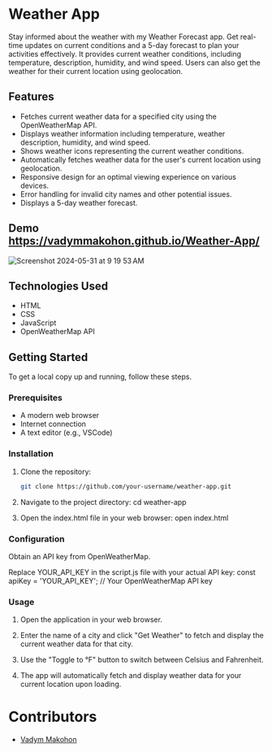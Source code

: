 # Weather App

Stay informed about the weather with my Weather Forecast app. Get real-time updates on current conditions and a 5-day forecast to plan your activities effectively. It provides current weather conditions, including temperature, description, humidity, and wind speed. Users can also get the weather for their current location using geolocation.

## Features

- Fetches current weather data for a specified city using the OpenWeatherMap API.
- Displays weather information including temperature, weather description, humidity, and wind speed.
- Shows weather icons representing the current weather conditions.
- Automatically fetches weather data for the user's current location using geolocation.
- Responsive design for an optimal viewing experience on various devices.
- Error handling for invalid city names and other potential issues.
- Displays a 5-day weather forecast.

## Demo   https://vadymmakohon.github.io/Weather-App/

![Screenshot 2024-05-31 at 9 19 53 AM](https://github.com/VadymMakohon/Weather-App/assets/138728243/32f65c41-ed8e-4d70-ba21-9d17e4bebed4)


## Technologies Used

- HTML
- CSS
- JavaScript
- OpenWeatherMap API

## Getting Started

To get a local copy up and running, follow these steps.

### Prerequisites

- A modern web browser
- Internet connection
- A text editor (e.g., VSCode)

### Installation

1. Clone the repository:
   ```bash
   git clone https://github.com/your-username/weather-app.git

2. Navigate to the project directory: cd weather-app

3. Open the index.html file in your web browser: open index.html

### Configuration

Obtain an API key from OpenWeatherMap.

Replace YOUR_API_KEY in the script.js file with your actual API key: const apiKey = 'YOUR_API_KEY'; // Your OpenWeatherMap API key

### Usage

1. Open the application in your web browser.

2. Enter the name of a city and click "Get Weather" to fetch and display the current weather data for that city.

3. Use the "Toggle to °F" button to switch between Celsius and Fahrenheit.

4. The app will automatically fetch and display weather data for your current location upon loading.

# Contributors
- [Vadym Makohon](https://github.com/VadymMakohon)
